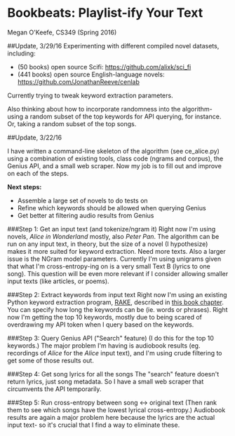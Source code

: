 # Bookbeats: Playlist-ify Your Text
Megan O'Keefe, CS349 (Spring 2016)

##Update, 3/29/16
Experimenting with different compiled novel datasets, including:
- (50 books) open source Scifi: https://github.com/alixk/sci_fi
- (441 books) open source English-language novels: https://github.com/JonathanReeve/cenlab

Currently trying to tweak keyword extraction parameters.

Also thinking about how to incorporate randomness into the algorithm- using a random subset of the
top keywords for API querying, for instance. Or, taking a random subset of the top songs.

##Update, 3/22/16

I have written a command-line skeleton of the algorithm (see ce_alice.py) using a combination of existing tools, class code (ngrams and corpus), the Genius API, and a small web scraper. Now my job is to fill out and improve on each of the steps.

**Next steps:**
- Assemble a large set of novels to do tests on
- Refine which keywords should be allowed when querying Genius
- Get better at filtering audio results from Genius

###Step 1: Get an input text (and tokenize/ngram it)
Right now I'm using novels, *Alice in Wonderland* mostly, also *Peter Pan*. The algorithm can be run
on any input text, in theory, but the size of a novel (I hypothesize) makes it more suited for keyword extraction.
Need more texts. Also a larger issue is the NGram model parameters. Currently I'm using unigrams given that
what I'm cross-entropy-ing on is a very small Text B (lyrics to one song). This question will be even more relevant
if I consider allowing smaller input texts (like articles, or poems).

###Step 2: Extract keywords from input text
Right now I'm using an existing Python keyword extraction program, <a href="https://github.com/aneesha/RAKE">RAKE</a>,
described in <a href="http://www.cbs.dtu.dk/courses/introduction_to_systems_biology/chapter1_textmining.pdf">this book chapter</a>.
You can specify how long the keywords can be (ie. words or phrases). Right now I'm getting the top 10 keywords,
mostly due to being scared of overdrawing my API token when I query based on the keywords.

###Step 3: Query Genius API ("Search" feature)
(I do this for the top 10 keywords.) The major problem I'm having is audiobook results (eg. recordings of *Alice*
  for the *Alice* input text), and I'm using crude filtering to get some of those results out.

###Step 4: Get song lyrics for all the songs
The "search" feature doesn't return lyrics, just song metadata. So I have a small web scraper that circumvents the API
temporarily.

###Step 5: Run cross-entropy between song <-> original text
(Then rank them to see which songs have the lowest lyrical cross-entropy.) Audiobook results are again
a major problem here because the lyrics are the actual input text- so it's crucial that I find a way to eliminate these.
